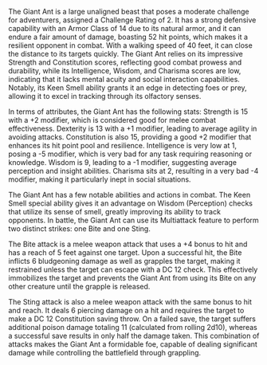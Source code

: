 The Giant Ant is a large unaligned beast that poses a moderate challenge for adventurers, assigned a Challenge Rating of 2. It has a strong defensive capability with an Armor Class of 14 due to its natural armor, and it can endure a fair amount of damage, boasting 52 hit points, which makes it a resilient opponent in combat. With a walking speed of 40 feet, it can close the distance to its targets quickly. The Giant Ant relies on its impressive Strength and Constitution scores, reflecting good combat prowess and durability, while its Intelligence, Wisdom, and Charisma scores are low, indicating that it lacks mental acuity and social interaction capabilities. Notably, its Keen Smell ability grants it an edge in detecting foes or prey, allowing it to excel in tracking through its olfactory senses.

In terms of attributes, the Giant Ant has the following stats: Strength is 15 with a +2 modifier, which is considered good for melee combat effectiveness. Dexterity is 13 with a +1 modifier, leading to average agility in avoiding attacks. Constitution is also 15, providing a good +2 modifier that enhances its hit point pool and resilience. Intelligence is very low at 1, posing a -5 modifier, which is very bad for any task requiring reasoning or knowledge. Wisdom is 9, leading to a -1 modifier, suggesting average perception and insight abilities. Charisma sits at 2, resulting in a very bad -4 modifier, making it particularly inept in social situations.

The Giant Ant has a few notable abilities and actions in combat. The Keen Smell special ability gives it an advantage on Wisdom (Perception) checks that utilize its sense of smell, greatly improving its ability to track opponents. In battle, the Giant Ant can use its Multiattack feature to perform two distinct strikes: one Bite and one Sting. 

The Bite attack is a melee weapon attack that uses a +4 bonus to hit and has a reach of 5 feet against one target. Upon a successful hit, the Bite inflicts 6 bludgeoning damage as well as grapples the target, making it restrained unless the target can escape with a DC 12 check. This effectively immobilizes the target and prevents the Giant Ant from using its Bite on any other creature until the grapple is released.

The Sting attack is also a melee weapon attack with the same bonus to hit and reach. It deals 6 piercing damage on a hit and requires the target to make a DC 12 Constitution saving throw. On a failed save, the target suffers additional poison damage totaling 11 (calculated from rolling 2d10), whereas a successful save results in only half the damage taken. This combination of attacks makes the Giant Ant a formidable foe, capable of dealing significant damage while controlling the battlefield through grappling.